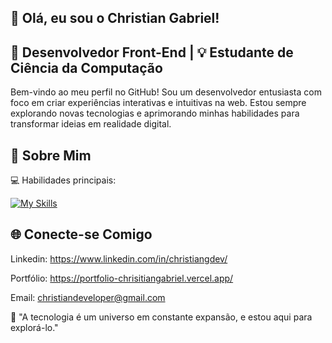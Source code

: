 ## 👋 Olá, eu sou o Christian Gabriel!

## 🎨 Desenvolvedor Front-End | 💡 Estudante de Ciência da Computação 
Bem-vindo ao meu perfil no GitHub! Sou um desenvolvedor entusiasta com foco em criar experiências interativas e intuitivas na web. Estou sempre explorando novas tecnologias e aprimorando minhas habilidades para transformar ideias em realidade digital.

## 🚀 Sobre Mim
💻 Habilidades principais:

[![My Skills](https://skillicons.dev/icons?i=js,ts,html,css,nodejs,react,vue,git,tailwind,next,mysql,figma)](https://skillicons.dev)

## 🌐 Conecte-se Comigo
Linkedin: https://www.linkedin.com/in/christiangdev/

Portfólio: https://portfolio-chrisitiangabriel.vercel.app/

Email: christiandeveloper@gmail.com

🌟 "A tecnologia é um universo em constante expansão, e estou aqui para explorá-lo."
